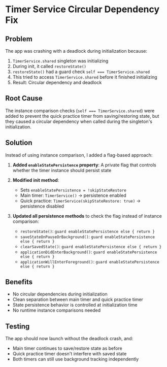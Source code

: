 # Timer Service Circular Dependency Fix

## Problem
The app was crashing with a deadlock during initialization because:
1. `TimerService.shared` singleton was initializing
2. During init, it called `restoreState()`
3. `restoreState()` had a guard check `self === TimerService.shared`
4. This tried to access `TimerService.shared` before it finished initializing
5. Result: Circular dependency and deadlock

## Root Cause
The instance comparison checks (`self === TimerService.shared`) were added to prevent the quick practice timer from saving/restoring state, but they caused a circular dependency when called during the singleton's initialization.

## Solution
Instead of using instance comparison, I added a flag-based approach:

1. **Added `enableStatePersistence` property**: A private flag that controls whether the timer instance should persist state

2. **Modified init method**: 
   - Sets `enableStatePersistence = !skipStateRestore`
   - Main timer: `TimerService()` → persistence enabled
   - Quick practice: `TimerService(skipStateRestore: true)` → persistence disabled

3. **Updated all persistence methods** to check the flag instead of instance comparison:
   - `restoreState()`: `guard enableStatePersistence else { return }`
   - `saveStateOnPauseOrBackground()`: `guard enableStatePersistence else { return }`
   - `clearSavedState()`: `guard enableStatePersistence else { return }`
   - `applicationDidEnterBackground()`: `guard enableStatePersistence else { return }`
   - `applicationWillEnterForeground()`: `guard enableStatePersistence else { return }`

## Benefits
- No circular dependencies during initialization
- Clean separation between main timer and quick practice timer
- State persistence behavior is controlled at initialization time
- No runtime instance comparisons needed

## Testing
The app should now launch without the deadlock crash, and:
- Main timer continues to save/restore state as before
- Quick practice timer doesn't interfere with saved state
- Both timers can still use background tracking independently